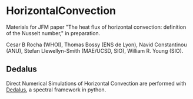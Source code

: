 # HorizontalConvection
Materials for JFM paper "The heat flux of horizontal convection: definition of the Nusselt number," in preparation.

Cesar B Rocha (WHOI), Thomas Bossy (ENS de Lyon), Navid Constantinou (ANU),
Stefan Llewellyn-Smith (MAE/UCSD, SIO), William R. Young (SIO).

## Dedalus
Direct Numerical Simulations of Horizontal Convection are performed with
[Dedalus](http://dedalus-project.org), a spectral framework in python.



